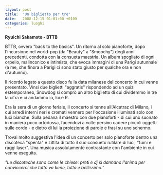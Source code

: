 ```yaml
---
layout: post
title:  "Un biglietto per tre"
date:   2008-12-15 01:01:00 +0100
categories: luoghi
---
```

**Ryuichi Sakamoto - BTTB**

BTTB, ovvero "back to the basics". Un ritorno al solo pianoforte, dopo l'incursione nel world-pop (da "Beauty" a "Smoochy") degli anni precedenti, condotta con la consueta maestrìa. Un album spogliato di ogni orpello, malinconico e intimista, che evoca immagini di una Parigi autunnale (a me, che finora a Parigi ci sono stato giusto per qualche ora e non d'autunno).

Il ricordo legato a questo disco fu la data milanese del concerto in cui venne presentato. Vinsi due biglietti "aggratis" rispondendo ad un quiz estemporaneo, Snowdog si comprò un altro biglietto di cui dividemmo in tre la cifra e ci andammo io, lui e R.

Era la sera di un giorno feriale, il concerto si tenne all'Alcatraz di Milano, i cui arredi interni neri e cromati vennero per l'occasione illuminati solo con luci bianche. Sulla pedana il maestro con due pianoforti - di cui uno suonato in maniera poco ortodossa, facendovi a volte persino cadere piccoli oggetti sulle corde - e dietro di lui la proiezione di parole e frasi su uno schermo.

Trovai molto suggestiva l'idea di un concerto per solo pianoforte dentro una discoteca "spenta" e zittita di tutto il suo consueto rutilare di luci, "fumi e raggi laser".
Una musica assolutamente contrastante con l'ambiente in cui venne eseguita.

*"Le discoteche sono come le chiese: preti e dj si dannano l'anima per convincerci che tutto va bene, tutto è bellissimo."*  
